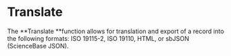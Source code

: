 # Translate

The **Translate **function allows for translation and export of a record into the following formats: ISO 19115-2, ISO 19110, HTML, or sbJSON \(ScienceBase JSON\).

